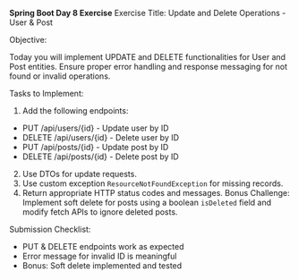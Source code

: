 **Spring Boot Day 8 Exercise**
Exercise Title: Update and Delete Operations - User & Post

Objective:

Today you will implement UPDATE and DELETE functionalities for User and Post entities. Ensure
proper error handling and response messaging for not found or invalid operations.

Tasks to Implement:

1. Add the following endpoints:
- PUT /api/users/{id} - Update user by ID
- DELETE /api/users/{id} - Delete user by ID
- PUT /api/posts/{id} - Update post by ID
- DELETE /api/posts/{id} - Delete post by ID
2. Use DTOs for update requests.
3. Use custom exception `ResourceNotFoundException` for missing records.
4. Return appropriate HTTP status codes and messages.
Bonus Challenge:
Implement soft delete for posts using a boolean `isDeleted` field and modify fetch APIs to ignore
deleted posts.

Submission Checklist:

- PUT & DELETE endpoints work as expected
- Error message for invalid ID is meaningful
- Bonus: Soft delete implemented and tested
